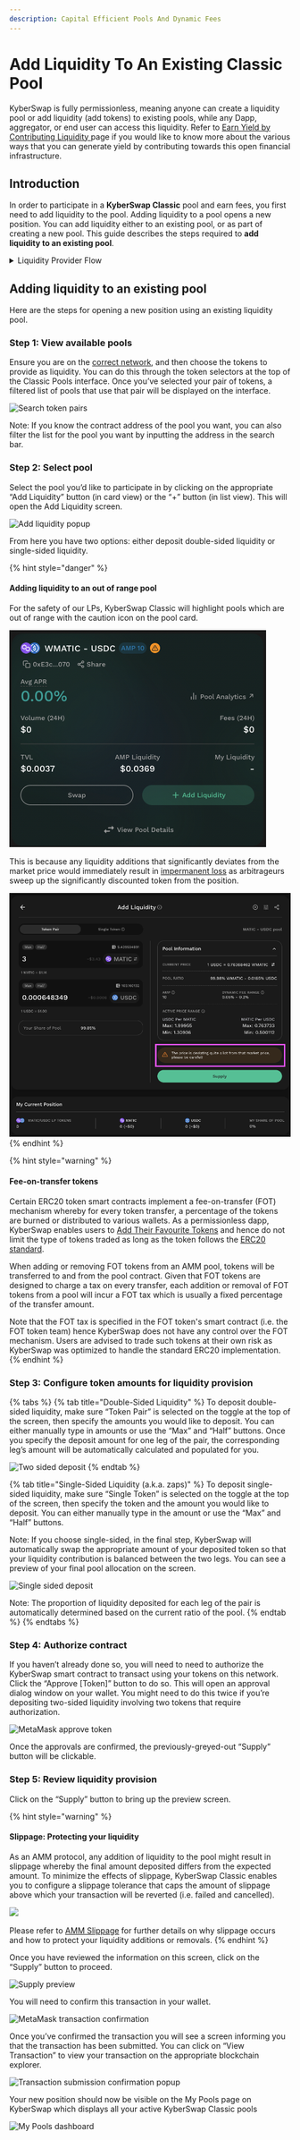 ```yaml
---
description: Capital Efficient Pools And Dynamic Fees
---
```


# Add Liquidity To An Existing Classic Pool

KyberSwap is fully permissionless, meaning anyone can create a liquidity pool or add liquidity (add tokens) to existing pools, while any Dapp, aggregator, or end user can access this liquidity. Refer to [Earn Yield by Contributing Liquidity ](../../../kyberswap-solutions/kyberswap-interface/user-guides/earn-yield-by-contributing-liquidity.md)page if you would like to know more about the various ways that you can generate yield by contributing towards this open financial infrastructure.

## Introduction

In order to participate in a **KyberSwap Classic** pool and earn fees, you first need to add liquidity to the pool. Adding liquidity to a pool opens a new position. You can add liquidity either to an existing pool, or as part of creating a new pool. This guide describes the steps required to **add liquidity to an existing pool**.

<details>

<summary>Liquidity Provider Flow</summary>

Still deciding on which solution suits you best?&#x20;

* **Overview**: [Earn Yield By Contributing Liquidity](../../../kyberswap-solutions/kyberswap-interface/user-guides/earn-yield-by-contributing-liquidity.md)
* **Detailed comparison**:  [Classic vs Elastic](../../classic-vs-elastic/)&#x20;

#### Next steps

1. [Connect Your Wallet](../../../kyberswap-solutions/kyberswap-interface/user-guides/connect-your-wallet.md)
2. [Switching Networks](../../../kyberswap-solutions/kyberswap-interface/user-guides/selecting-preferred-network.md)
3. [Classic Pool Creation ](classic-pool-creation.md)
4. **Add Liquidity To An Existing Classic Pool** **<-**
5. [Yield Farming On Classic](yield-farming-on-classic.md)
6. [Removing Liquidity On Classic](removing-liquidity-on-classic.md)

</details>

## Adding liquidity to an existing pool

Here are the steps for opening a new position using an existing liquidity pool.

### **Step 1**: View available pools

Ensure you are on the [correct network](../../../kyberswap-solutions/kyberswap-interface/user-guides/selecting-preferred-network.md), and then choose the tokens to provide as liquidity. You can do this through the token selectors at the top of the Classic Pools interface. Once you’ve selected your pair of tokens, a filtered list of pools that use that pair will be displayed on the interface.

![Search token pairs](https://support.kyberswap.com/hc/article\_attachments/14431174298009)

Note: If you know the contract address of the pool you want, you can also filter the list for the pool you want by inputting the address in the search bar.

### **Step 2**: Select pool

Select the pool you’d like to participate in by clicking on the appropriate “Add Liquidity” button (in card view) or the “+” button (in list view). This will open the Add Liquidity screen.

![Add liquidity popup](https://support.kyberswap.com/hc/article\_attachments/14431174295705)

From here you have two options: either deposit double-sided liquidity or single-sided liquidity.

{% hint style="danger" %}
#### Adding liquidity to an out of range pool

For the safety of our LPs, KyberSwap Classic will highlight pools which are out of range with the caution icon on the pool card.

![](<../../../.gitbook/assets/image (18) (1) (1).png>)

This is because any liquidity additions that significantly deviates from the market price would immediately result in [impermanent loss](../../../getting-started/foundational-topics/decentralized-finance/impermanent-loss.md) as arbitrageurs sweep up the significantly discounted token from the position.

![](<../../../.gitbook/assets/image (23) (1).png>)
{% endhint %}

{% hint style="warning" %}
#### Fee-on-transfer tokens

Certain ERC20 token smart contracts implement a fee-on-transfer (FOT) mechanism whereby for every token transfer, a percentage of the tokens are burned or distributed to various wallets. As a permissionless dapp, KyberSwap enables users to [Add Their Favourite Tokens](../../../kyberswap-solutions/kyberswap-interface/user-guides/add-your-favourite-tokens.md) and hence do not limit the type of tokens traded as long as the token follows the [ERC20 standard](https://docs.openzeppelin.com/contracts/4.x/erc20).

When adding or removing FOT tokens from an AMM pool, tokens will be transferred to and from the pool contract. Given that FOT tokens are designed to charge a tax on every transfer, each addition or removal of FOT tokens from a pool will incur a FOT tax which is usually a fixed percentage of the transfer amount.

Note that the FOT tax is specified in the FOT token's smart contract (i.e. the FOT token team) hence KyberSwap does not have any control over the FOT mechanism. Users are advised to trade such tokens at their own risk as KyberSwap was optimized to handle the standard ERC20 implementation.
{% endhint %}

### **Step 3**: Configure token amounts for liquidity provision

{% tabs %}
{% tab title="Double-Sided Liquidity" %}
To deposit double-sided liquidity, make sure “Token Pair” is selected on the toggle at the top of the screen, then specify the amounts you would like to deposit. You can either manually type in amounts or use the “Max” and “Half” buttons. Once you specify the deposit amount for one leg of the pair, the corresponding leg’s amount will be automatically calculated and populated for you.

![Two sided deposit](https://support.kyberswap.com/hc/article\_attachments/14431128365593)
{% endtab %}

{% tab title="Single-Sided Liquidity (a.k.a. zaps)" %}
To deposit single-sided liquidity, make sure “Single Token” is selected on the toggle at the top of the screen, then specify the token and the amount you would like to deposit. You can either manually type in the amount or use the “Max” and “Half” buttons.

Note: If you choose single-sided, in the final step, KyberSwap will automatically swap the appropriate amount of your deposited token so that your liquidity contribution is balanced between the two legs. You can see a preview of your final pool allocation on the screen.

![Single sided deposit](https://support.kyberswap.com/hc/article\_attachments/14431128368025)

Note: The proportion of liquidity deposited for each leg of the pair is automatically determined based on the current ratio of the pool.
{% endtab %}
{% endtabs %}

### **Step 4**: Authorize contract

If you haven’t already done so, you will need to need to authorize the KyberSwap smart contract to transact using your tokens on this network. Click the “Approve \[Token]” button to do so. This will open an approval dialog window on your wallet. You might need to do this twice if you’re depositing two-sided liquidity involving two tokens that require authorization.

![MetaMask approve token](https://support.kyberswap.com/hc/article\_attachments/14431174533657)

Once the approvals are confirmed, the previously-greyed-out “Supply” button will be clickable.

### **Step 5**: Review liquidity provision

Click on the “Supply” button to bring up the preview screen.&#x20;

{% hint style="warning" %}
#### Slippage: Protecting your liquidity

As an AMM protocol, any addition of liquidity to the pool might result in slippage whereby the final amount deposited differs from the expected amount. To minimize the effects of slippage, KyberSwap Classic enables you to configure a slippage tolerance that caps the amount of slippage above which your transaction will be reverted (i.e. failed and cancelled).

![](../../../.gitbook/assets/Classic\_AddLiquidity\_SlippageToleranceSetting.png)

Please refer to [AMM Slippage](../../../getting-started/foundational-topics/decentralized-finance/slippage.md#amm-slippage) for further details on why slippage occurs and how to protect your liquidity additions or removals.
{% endhint %}

Once you have reviewed the information on this screen, click on the “Supply” button to proceed.

![Supply preview](https://support.kyberswap.com/hc/article\_attachments/14431128463257)

You will need to confirm this transaction in your wallet.

![MetaMask transaction confirmation](https://support.kyberswap.com/hc/article\_attachments/14431174633625)

Once you’ve confirmed the transaction you will see a screen informing you that the transaction has been submitted. You can click on “View Transaction” to view your transaction on the appropriate blockchain explorer.

![Transaction submission confirmation popup](https://support.kyberswap.com/hc/article\_attachments/14431174635929)

Your new position should now be visible on the My Pools page on KyberSwap which displays all your active KyberSwap Classic pools

![My Pools dashboard](https://support.kyberswap.com/hc/article\_attachments/14431128694169)
